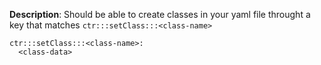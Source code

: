 __Description__: Should be able to create classes in your yaml file throught a key that matches `ctr:::setClass:::<class-name>`


```
ctr:::setClass:::<class-name>:
  <class-data>
```
